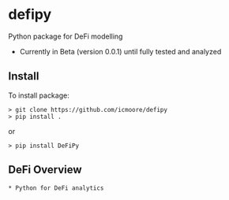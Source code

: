 # defipy
Python package for DeFi modelling
* Currently in Beta (version 0.0.1) until fully tested and analyzed

## Install
To install package:
```
> git clone https://github.com/icmoore/defipy
> pip install .
```
or
```
> pip install DeFiPy
```

## DeFi Overview
	* Python for DeFi analytics
